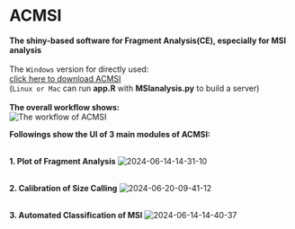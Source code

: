 # ACMSI
**The shiny-based software for Fragment Analysis(CE), especially for MSI analysis**<br><br>
The `Windows` version for directly used:<br>
[click here to download ACMSI](https://szfile.haplox.net:7071/f/108c6e555eb7495ea72c/?dl=1 "windows version")<br>
(`Linux or Mac` can run **app.R** with **MSIanalysis.py** to build a server)
<br><br>
**The overall workflow shows:<br>**
![The workflow of ACMSI](https://github.com/CrazyJayyy/ACMSI/assets/173884768/61208972-613e-407d-b568-9404fc6b9295)

**Followings show the UI of 3 main modules of ACMSI:<br>**

**<br>1. Plot of Fragment Analysis**
![2024-06-14-14-31-10](https://github.com/OpenGene/ACMSI/assets/173884768/d1b857de-3b7b-49fb-b0d7-a1be49def105)

**<br>2. Calibration of Size Calling**
![2024-06-20-09-41-12](https://github.com/OpenGene/ACMSI/assets/173884768/e75febdd-60e0-41a7-bef6-a4db6a20fc7e)

**<br>3. Automated Classification of MSI**
![2024-06-14-14-40-37](https://github.com/OpenGene/ACMSI/assets/173884768/4a0becc5-48e4-4996-a935-e08016c6399f)

